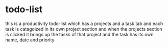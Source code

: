 # todo-list
this is a productivity todo-list which has a projects and a task tab and each task is catagoized in its own project section and when the projects section is clicked it brings up the tasks of that project and the task has its own name, date and priority